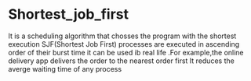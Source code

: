 # Shortest_job_first
It is a scheduling algorithm that chosses the program with the shortest execution 
SJF(Shortest Job First) processes are executed in ascending order of their burst time
it can be used ib real life .For example,the online delivery app delivers the order to the nearest order first
It reduces the averge waiting time of any process
